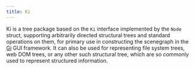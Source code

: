 ```yaml
---
title: Ki
---
```


Ki is a tree package based on the `Ki` interface implemented by the `Node` struct, supporting arbitrarily directed structural trees and standard operations on them, for primary use in constructing the scenegraph in the [Gi](/gi) GUI framework.  It can also be used for representing file system trees, web DOM trees, or any other such structural tree, which are so commonly used to represent structured information.